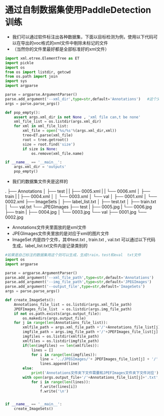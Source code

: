 # 通过自制数据集使用PaddleDetection训练
* 我们可以通过软件标注出各种数据集，下面以目标检测为例，使用以下代码可以在导出的voc格式的xml文件中剔除未标记的文件
* （当然你的文件里最好都是全部标准好的xml文件）

```python
import xml.etree.ElementTree as ET
import pickle
import os
from os import listdir, getcwd
from os.path import join
import sys
import argparse

parse = argparse.ArgumentParser()
parse.add_argument('--xml_dir',type=str,default='Annotations')   #这个文件夹下放置的是你导出的xml文件
args = parse.parse_args()

def pop_empty():
    assert args.xml_dir is not None , 'xml file can,t be none'
    xml_file_list = os.listdir(args.xml_dir)
    for xml in xml_file_list:
        xml_file = open('%s/%s'%(args.xml_dir,xml))
        tree=ET.parse(xml_file)
        root = tree.getroot()
        size = root.find('size')
        if size is None:
            os.remove(xml_file.name)

if __name__ == '__main__':
    args.xml_dir = 'outputs'
    pop_empty()
```
* 我们的数据集文件夹是这样的

.
├── Annotations
│   ├── test
|   |   ├── 0005.xml
|   |   └── 0006.xml
│   ├── train
|   |   ├── 0004.xml
│   │   └── 0003.xml
│   └── val
│       ├── 0001.xml
│       └── 0002.xml
├── ImageSets
│   ├── label_list.txt
│   ├── test.txt
│   ├── train.txt
│   └── val.txt
└── JPEGImages
    ├── test
    |   ├── 0005.jpg
    |   └── 0006.jpg
    ├── train
    |   ├── 0004.jpg
    │   └── 0003.jpg
    └── val
        ├── 0001.jpg
        └── 0002.jpg

* Annotations文件夹里面放的是xml文件
* JPEGImages文件夹里放的是对应于xml的图片文件
* ImageSet 内是四个文件，其中test.txt , train.txt , val.txt 可以通过以下代码生成，label_list.txt文件内是记录类别的
```python
#如果是自己标注的数据集用这个则可以生成，生成train，test和eval  txt文件
import os
import argparse

parse = argparse.ArgumentParser()
parse.add_argument('--xml_file_path',type=str,default='Annotations')
parse.add_argument('--img_file_path',type=str,default='JPEGImages')
parse.add_argument('--output_file',type=str,default='ImageSets')
args = parse.parse_args()

def create_ImageSets():
    Annotations_file_list = os.listdir(args.xml_file_path)
    JPEFImages_file_list  = os.listdir(args.img_file_path) 
    if not os.path.exists(args.output_file):
        os.makedirs(args.output_file)
    for j in range(len(Annotations_file_list)):
        xmlfile_path = args.xml_file_path +'/'+Annotations_file_list[j]
        imgfile_path = args.img_file_path +'/'+JPEFImages_file_list[j]
        imgfiles = os.listdir(xmlfile_path)
        xmlfiles = os.listdir(imgfile_path)
        if(len(imgfiles) == len(xmlfiles)):
            lines = []   
            for i in range(len(imgfiles)):
                line = '../JPEGImages/'+ JPEFImages_file_list[j] + '/' + imgfiles[i]  + ' '+ '../Annotations/' + Annotations_file_list[j] + '/' + os.path.splitext(imgfiles[i])[0] +'.xml'                    # 循环读取路径下的文件并筛选输出
                lines.append(line)
        else:
            print('Annotations文件夹下文件需要和JPEFImages文件夹下文件对应')
        with open(args.output_file+'/'+Annotations_file_list[j]+'.txt','w') as f:
            for i in range(len(lines)):
                f.write(lines[i])
                f.write('\n')


if __name__ == '__main__':
    create_ImageSets()
```

